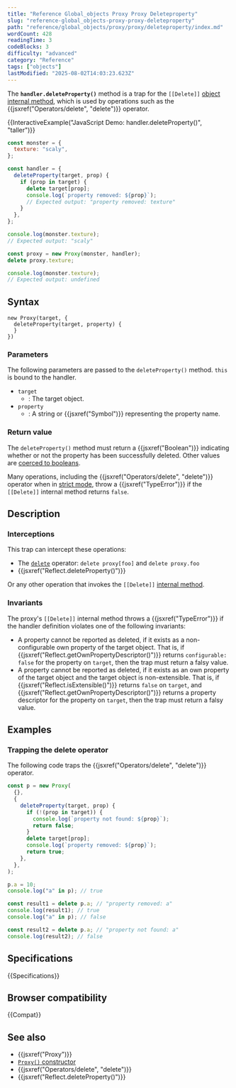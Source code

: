```yaml
---
title: "Reference Global_objects Proxy Proxy Deleteproperty"
slug: "reference-global_objects-proxy-proxy-deleteproperty"
path: "reference/global_objects/proxy/proxy/deleteproperty/index.md"
wordCount: 428
readingTime: 3
codeBlocks: 3
difficulty: "advanced"
category: "Reference"
tags: ["objects"]
lastModified: "2025-08-02T14:03:23.623Z"
---
```



The **`handler.deleteProperty()`** method is a trap for the `[[Delete]]` [object internal method](/en-US/docs/Web/JavaScript/Reference/Global_Objects/Proxy#object_internal_methods), which is used by operations such as the {{jsxref("Operators/delete", "delete")}} operator.

{{InteractiveExample("JavaScript Demo: handler.deleteProperty()", "taller")}}

```js interactive-example
const monster = {
  texture: "scaly",
};

const handler = {
  deleteProperty(target, prop) {
    if (prop in target) {
      delete target[prop];
      console.log(`property removed: ${prop}`);
      // Expected output: "property removed: texture"
    }
  },
};

console.log(monster.texture);
// Expected output: "scaly"

const proxy = new Proxy(monster, handler);
delete proxy.texture;

console.log(monster.texture);
// Expected output: undefined
```

## Syntax

```js-nolint
new Proxy(target, {
  deleteProperty(target, property) {
  }
})
```

### Parameters

The following parameters are passed to the `deleteProperty()` method. `this` is bound to the handler.

- `target`
  - : The target object.
- `property`
  - : A string or {{jsxref("Symbol")}} representing the property name.

### Return value

The `deleteProperty()` method must return a {{jsxref("Boolean")}} indicating whether or not the property has been successfully deleted. Other values are [coerced to booleans](/en-US/docs/Web/JavaScript/Reference/Global_Objects/Boolean#boolean_coercion).

Many operations, including the {{jsxref("Operators/delete", "delete")}} operator when in [strict mode](/en-US/docs/Web/JavaScript/Reference/Strict_mode), throw a {{jsxref("TypeError")}} if the `[[Delete]]` internal method returns `false`.

## Description

### Interceptions

This trap can intercept these operations:

- The [`delete`](/en-US/docs/Web/JavaScript/Reference/Operators/delete) operator: `delete proxy[foo]` and
  `delete proxy.foo`
- {{jsxref("Reflect.deleteProperty()")}}

Or any other operation that invokes the `[[Delete]]` [internal method](/en-US/docs/Web/JavaScript/Reference/Global_Objects/Proxy#object_internal_methods).

### Invariants

The proxy's `[[Delete]]` internal method throws a {{jsxref("TypeError")}} if the handler definition violates one of the following invariants:

- A property cannot be reported as deleted, if it exists as a non-configurable own property of the target object. That is, if {{jsxref("Reflect.getOwnPropertyDescriptor()")}} returns `configurable: false` for the property on `target`, then the trap must return a falsy value.
- A property cannot be reported as deleted, if it exists as an own property of the target object and the target object is non-extensible. That is, if {{jsxref("Reflect.isExtensible()")}} returns `false` on `target`, and {{jsxref("Reflect.getOwnPropertyDescriptor()")}} returns a property descriptor for the property on `target`, then the trap must return a falsy value.

## Examples

### Trapping the delete operator

The following code traps the {{jsxref("Operators/delete", "delete")}} operator.

```js
const p = new Proxy(
  {},
  {
    deleteProperty(target, prop) {
      if (!(prop in target)) {
        console.log(`property not found: ${prop}`);
        return false;
      }
      delete target[prop];
      console.log(`property removed: ${prop}`);
      return true;
    },
  },
);

p.a = 10;
console.log("a" in p); // true

const result1 = delete p.a; // "property removed: a"
console.log(result1); // true
console.log("a" in p); // false

const result2 = delete p.a; // "property not found: a"
console.log(result2); // false
```

## Specifications

{{Specifications}}

## Browser compatibility

{{Compat}}

## See also

- {{jsxref("Proxy")}}
- [`Proxy()` constructor](/en-US/docs/Web/JavaScript/Reference/Global_Objects/Proxy/Proxy)
- {{jsxref("Operators/delete", "delete")}}
- {{jsxref("Reflect.deleteProperty()")}}
